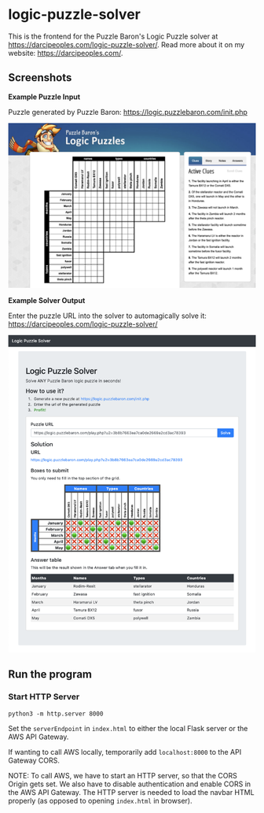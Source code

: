 # logic-puzzle-solver
This is the frontend for the Puzzle Baron's Logic Puzzle solver at https://darcipeoples.com/logic-puzzle-solver/. Read more about it on my website: https://darcipeoples.com/.

## Screenshots
**Example Puzzle Input**

Puzzle generated by Puzzle Baron: https://logic.puzzlebaron.com/init.php

![](screenshots/puzzle-baron.png)

**Example Solver Output**

Enter the puzzle URL into the solver to automagically solve it: https://darcipeoples.com/logic-puzzle-solver/

![](screenshots/solver.png)

## Run the program
### Start HTTP Server
```
python3 -m http.server 8000
```

Set the `serverEndpoint` in `index.html` to either the local Flask server or the AWS API Gateway.

If wanting to call AWS locally, temporarily add `localhost:8000` to the API Gateway CORS.

NOTE: To call AWS, we have to start an HTTP server, so that the CORS Origin gets set. We also have to disable authentication and enable CORS in the AWS API Gateway. The HTTP server is needed to load the navbar HTML properly (as opposed to opening `index.html` in browser).